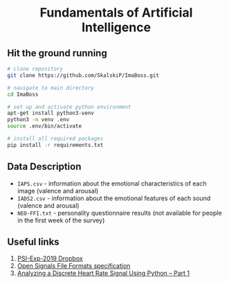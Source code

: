 <h1 align="center">Fundamentals of Artificial Intelligence</h1>

## Hit the ground running

``` bash
# clone repository
git clone https://github.com/SkalskiP/ImaBoss.git

# navigate to main directory
cd ImaBoss

# set up and activate python environment
apt-get install python3-venv
python3 -m venv .env
source .env/bin/activate

# install all required packages
pip install -r requirements.txt
```

## Data Description

* ```IAPS.csv``` - information about the emotional characteristics of each image (valence and arousal)
* ```IADS2.csv``` - information about the emotional features of each sound (valence and arousal)
* ```NEO-FFI.txt``` - personality questionnaire results (not available for people in the first week of the survey)

## Useful links

1. [PSI-Exp-2019 Dropbox][1]
2. [Open Signals File Formats specification][2]
3. [Analyzing a Discrete Heart Rate Signal Using Python – Part 1][3]

[1]: https://www.dropbox.com/sh/s3jhgxe13e8f9jw/AADko9DkyvlCDqhekWvMlUOva?dl=0
[2]: http://bitalino.com/datasheets/OpenSignals_File_Formats.pdf
[3]: http://www.paulvangent.com/2016/03/15/analyzing-a-discrete-heart-rate-signal-using-python-part-1/
